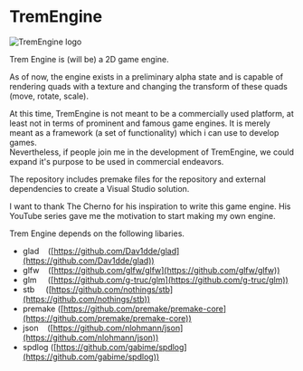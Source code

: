 # TremEngine

![TremEngine logo](http://cydi.info/TR_logo_mid.png "TremEngine logo")

Trem Engine is (will be) a 2D game engine.

As of now, the engine exists in a preliminary alpha state and is capable of rendering quads with a texture and changing the transform of these quads (move, rotate, scale).

At this time, TremEngine is not meant to be a commercially used platform, at least not in terms of prominent and famous game engines. It is merely meant as a framework (a set of functionality) which i can use to develop games.<br>
Nevertheless, if people join me in the development of TremEngine, we could expand it's purpose  to be used in commercial endeavors.

The repository includes premake files for the repository and external dependencies to create a Visual Studio solution.

I want to thank The Cherno for his inspiration to write this game engine. His YouTube series gave me the motivation to start making my own engine.

Trem Engine depends on the following libaries.

*   glad    ([https://github.com/Dav1dde/glad](https://github.com/Dav1dde/glad))
*   glfw    ([https://github.com/glfw/glfw](https://github.com/glfw/glfw))
*   glm     ([https://github.com/g-truc/glm](https://github.com/g-truc/glm))
*   stb     ([https://github.com/nothings/stb](https://github.com/nothings/stb))
*   premake ([https://github.com/premake/premake-core](https://github.com/premake/premake-core))
*   json    ([https://github.com/nlohmann/json](https://github.com/nlohmann/json))
*   spdlog  ([https://github.com/gabime/spdlog](https://github.com/gabime/spdlog))

